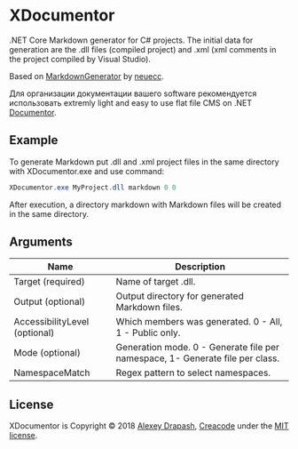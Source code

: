 # XDocumentor

.NET Core Markdown generator for C# projects. The initial data for generation are the .dll files (compiled project) and .xml (xml comments in the project compiled by Visual Studio).

Based on [MarkdownGenerator](https://github.com/neuecc/MarkdownGenerator) by [neuecc](https://github.com/neuecc).

Для организации документации вашего software рекомендуется использовать extremly light and easy to use flat file CMS on .NET [Documentor](https://github.com/askalione/documentor).

## Example

To generate Markdown put .dll and .xml project files in the same directory with XDocumentor.exe and use command:

```csharp
XDocumentor.exe MyProject.dll markdown 0 0
```

After execution, a directory markdown with  Markdown files will be created in the same directory.

## Arguments

| Name | Description | 
| --- | --- | 
| Target (required) | Name of target .dll. | 
| Output (optional) | Output directory for generated Markdown files. | 
| AccessibilityLevel (optional) | Which members was generated. 0 - All, 1 - Public only. | 
| Mode (optional) | Generation mode. 0 - Generate file per namespace, 1- Generate file per class. |
| NamespaceMatch | Regex pattern to select namespaces. |

## License

XDocumentor is Copyright © 2018  [Alexey Drapash](https://github.com/askalione), [Creacode](http://creacode.ru)  under the  [MIT license](https://github.com/askalione/xdocumentor/blob/master/LICENSE).
